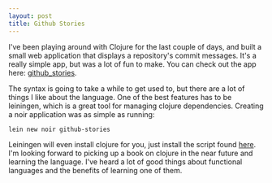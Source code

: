 ```yaml
---
layout: post
title: Github Stories
---
```

I've been playing around with Clojure for the last couple of days, and built a
small web application that displays a repository's commit messages. It's a
really simple app, but was a lot of fun to make. You can check out the app here:
[github_stories](https://github.com/mockra/github_stories).

The syntax is going to take a while to get used to, but there are a lot of
things I like about the language. One of the best features has to be leiningen,
which is a great tool for managing clojure dependencies. Creating a noir
application was as simple as running:

    lein new noir github-stories

Leiningen will even install clojure for you, just install the script found
[here](http://leiningen.org). I'm looking forward to picking up a book on
clojure in the near future and learning the language. I've heard a lot of good
things about functional languages and the benefits of learning one of them.
